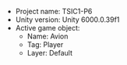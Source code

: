 <!-- UNITY CODE ASSIST INSTRUCTIONS START -->
- Project name: TSIC1-P6
- Unity version: Unity 6000.0.39f1
- Active game object:
  - Name: Avion
  - Tag: Player
  - Layer: Default
<!-- UNITY CODE ASSIST INSTRUCTIONS END -->